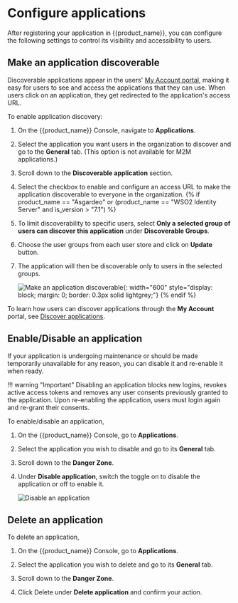 # Configure applications

After registering your application in {{product_name}}, you can configure the following settings to control its visibility and accessibility to users.

## Make an application discoverable

Discoverable applications appear in the users' [My Account portal]({{base_path}}/guides/user-self-service/configure-self-service-portal/), making it easy for users to see and access the applications that they can use. When users click on an application, they get redirected to the application's access URL.

To enable application discovery:

1. On the {{product_name}} Console, navigate to **Applications**.
2. Select the application you want users in the organization to discover and go to the **General** tab. (This option is not available for M2M applications.)
3. Scroll down to the **Discoverable application** section.
4. Select the checkbox to enable and configure an access URL to make the application discoverable to everyone in the organization.
{% if product_name == "Asgardeo" or (product_name == "WSO2 Identity Server" and is_version > "7.1") %}
5. To limit discoverability to specific users, select **Only a selected group of users can discover this application** under **Discoverable Groups**.
6. Choose the user groups from each user store and click on **Update** button.
7. The application will then be discoverable only to users in the selected groups.

    ![Make an application discoverable]({{base_path}}/assets/img/guides/applications/discover-application.png){: width="600" style="display: block; margin: 0; border: 0.3px solid lightgrey;"}
{% endif %}

To learn how users can discover applications through the **My Account** portal, see [Discover applications]({{base_path}}/guides/user-self-service/discover-applications/).

## Enable/Disable an application

If your application is undergoing maintenance or should be made temporarily unavailable for any reason, you can disable it and re-enable it when ready.

!!! warning "Important"
    Disabling an application blocks new logins, revokes active access tokens and removes any user consents previously granted to the application. Upon re-enabling the application, users must login again and re-grant their consents.

To enable/disable an application,

1. On the {{product_name}} Console, go to **Applications**.

2. Select the application you wish to disable and go to its **General** tab.

3. Scroll down to the **Danger Zone**. 

4. Under **Disable application**, switch the toggle on to disable the application or off to enable it.

    ![Disable an application]({{base_path}}/assets/img/guides/applications/disable-application.png)


## Delete an application

To delete an application,

1. On the {{product_name}} Console, go to **Applications**.

2. Select the application you wish to delete and go to its **General** tab.

3. Scroll down to the **Danger Zone**. 

4. Click Delete under **Delete application** and confirm your action.